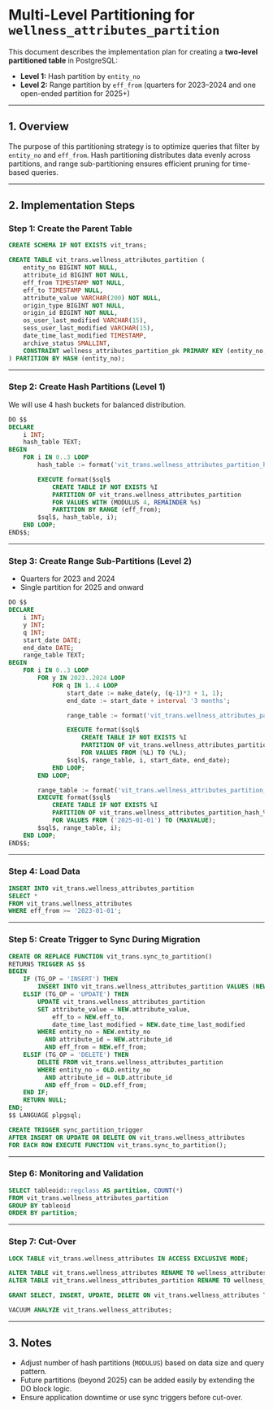 # Multi-Level Partitioning for `wellness_attributes_partition`

This document describes the implementation plan for creating a **two-level partitioned table** in PostgreSQL:
- **Level 1:** Hash partition by `entity_no`
- **Level 2:** Range partition by `eff_from` (quarters for 2023–2024 and one open-ended partition for 2025+)

---

## 1. Overview

The purpose of this partitioning strategy is to optimize queries that filter by `entity_no` and `eff_from`.
Hash partitioning distributes data evenly across partitions, and range sub-partitioning ensures efficient pruning
for time-based queries.

---

## 2. Implementation Steps

### Step 1: Create the Parent Table

```sql
CREATE SCHEMA IF NOT EXISTS vit_trans;

CREATE TABLE vit_trans.wellness_attributes_partition (
    entity_no BIGINT NOT NULL,
    attribute_id BIGINT NOT NULL,
    eff_from TIMESTAMP NOT NULL,
    eff_to TIMESTAMP NULL,
    attribute_value VARCHAR(200) NOT NULL,
    origin_type BIGINT NOT NULL,
    origin_id BIGINT NOT NULL,
    os_user_last_modified VARCHAR(15),
    sess_user_last_modified VARCHAR(15),
    date_time_last_modified TIMESTAMP,
    archive_status SMALLINT,
    CONSTRAINT wellness_attributes_partition_pk PRIMARY KEY (entity_no, attribute_id, eff_from)
) PARTITION BY HASH (entity_no);
```

---

### Step 2: Create Hash Partitions (Level 1)

We will use 4 hash buckets for balanced distribution.

```sql
DO $$
DECLARE
    i INT;
    hash_table TEXT;
BEGIN
    FOR i IN 0..3 LOOP
        hash_table := format('vit_trans.wellness_attributes_partition_hash_%s', i);

        EXECUTE format($sql$
            CREATE TABLE IF NOT EXISTS %I
            PARTITION OF vit_trans.wellness_attributes_partition
            FOR VALUES WITH (MODULUS 4, REMAINDER %s)
            PARTITION BY RANGE (eff_from);
        $sql$, hash_table, i);
    END LOOP;
END$$;
```

---

### Step 3: Create Range Sub-Partitions (Level 2)

- Quarters for 2023 and 2024
- Single partition for 2025 and onward

```sql
DO $$
DECLARE
    i INT;
    y INT;
    q INT;
    start_date DATE;
    end_date DATE;
    range_table TEXT;
BEGIN
    FOR i IN 0..3 LOOP
        FOR y IN 2023..2024 LOOP
            FOR q IN 1..4 LOOP
                start_date := make_date(y, (q-1)*3 + 1, 1);
                end_date := start_date + interval '3 months';

                range_table := format('vit_trans.wellness_attributes_partition_hash_%s_%s_q%s', i, y, q);

                EXECUTE format($sql$
                    CREATE TABLE IF NOT EXISTS %I
                    PARTITION OF vit_trans.wellness_attributes_partition_hash_%s
                    FOR VALUES FROM (%L) TO (%L);
                $sql$, range_table, i, start_date, end_date);
            END LOOP;
        END LOOP;

        range_table := format('vit_trans.wellness_attributes_partition_hash_%s_2025_plus', i);
        EXECUTE format($sql$
            CREATE TABLE IF NOT EXISTS %I
            PARTITION OF vit_trans.wellness_attributes_partition_hash_%s
            FOR VALUES FROM ('2025-01-01') TO (MAXVALUE);
        $sql$, range_table, i);
    END LOOP;
END$$;
```

---

### Step 4: Load Data

```sql
INSERT INTO vit_trans.wellness_attributes_partition
SELECT *
FROM vit_trans.wellness_attributes
WHERE eff_from >= '2023-01-01';
```

---

### Step 5: Create Trigger to Sync During Migration

```sql
CREATE OR REPLACE FUNCTION vit_trans.sync_to_partition()
RETURNS TRIGGER AS $$
BEGIN
    IF (TG_OP = 'INSERT') THEN
        INSERT INTO vit_trans.wellness_attributes_partition VALUES (NEW.*);
    ELSIF (TG_OP = 'UPDATE') THEN
        UPDATE vit_trans.wellness_attributes_partition
        SET attribute_value = NEW.attribute_value,
            eff_to = NEW.eff_to,
            date_time_last_modified = NEW.date_time_last_modified
        WHERE entity_no = NEW.entity_no
          AND attribute_id = NEW.attribute_id
          AND eff_from = NEW.eff_from;
    ELSIF (TG_OP = 'DELETE') THEN
        DELETE FROM vit_trans.wellness_attributes_partition
        WHERE entity_no = OLD.entity_no
          AND attribute_id = OLD.attribute_id
          AND eff_from = OLD.eff_from;
    END IF;
    RETURN NULL;
END;
$$ LANGUAGE plpgsql;

CREATE TRIGGER sync_partition_trigger
AFTER INSERT OR UPDATE OR DELETE ON vit_trans.wellness_attributes
FOR EACH ROW EXECUTE FUNCTION vit_trans.sync_to_partition();
```

---

### Step 6: Monitoring and Validation

```sql
SELECT tableoid::regclass AS partition, COUNT(*)
FROM vit_trans.wellness_attributes_partition
GROUP BY tableoid
ORDER BY partition;
```

---

### Step 7: Cut-Over

```sql
LOCK TABLE vit_trans.wellness_attributes IN ACCESS EXCLUSIVE MODE;

ALTER TABLE vit_trans.wellness_attributes RENAME TO wellness_attributes_backup;
ALTER TABLE vit_trans.wellness_attributes_partition RENAME TO wellness_attributes;

GRANT SELECT, INSERT, UPDATE, DELETE ON vit_trans.wellness_attributes TO your_app_user;

VACUUM ANALYZE vit_trans.wellness_attributes;
```

---

## 3. Notes

- Adjust number of hash partitions (`MODULUS`) based on data size and query pattern.
- Future partitions (beyond 2025) can be added easily by extending the DO block logic.
- Ensure application downtime or use sync triggers before cut-over.
